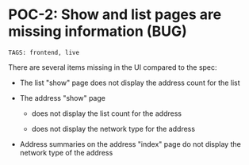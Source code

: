 # POC-2: Show and list pages are missing information (BUG)

```
TAGS: frontend, live
```

There are several items missing in the UI compared to the spec:

* The list "show" page does not display the address count for the list

* The address "show" page

  * does not display the list count for the address

  * does not display the network type for the address

* Address summaries on the address "index" page do not display the
  network type of the address

